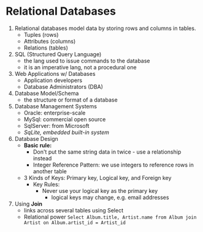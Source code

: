 # Relational Databases
1. Relational databases model data by storing rows and columns in tables.
   - Tuples (rows)
   - Attributes (columns)
   - Relations (tables)
2. SQL (Structured Query Language)
   - the lang used to issue commands to the database
   - it is an imperative lang, not a procedural one
3. Web Applications w/ Databases
   - Application developers
   - Database Administrators (DBA)
4. Database Model/Schema
   - the structure or format of a database
5. Database Management Systems
   - Oracle: enterprise-scale
   - MySql: commercial open source
   - SqlServer: from Microsoft
   - *SqLite, embedded built-in system*
6. Database Design
   - **Basic rule:**
     - Don't put the same string data in twice - use a relationship instead
     - Integer Reference Pattern: we use integers to reference rows in another table
   - 3 Kinds of Keys: Primary key, Logical key, and Foreign key
     - Key Rules:
       - Never use your logical key as the primary key
         - logical keys may change, e.g. email addresses
7. Using **Join**
   - links across several tables using Select
   - Relational power
`Select Album.title, Artist.name from Album join Artist on Album.artist_id = Artist_id`
